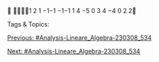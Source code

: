 
1 2 1 −1−1
−1−1 1 4
−5 0 3 4
−4 0 2 2

   Tags & Topics:
   

[Previous: #Analysis-Lineare_Algebra-230308_534](Analysis-Lineare_Algebra-230308_534.md)

[Next: #Analysis-Lineare_Algebra-230308_534](Analysis-Lineare_Algebra-230308_534.md)